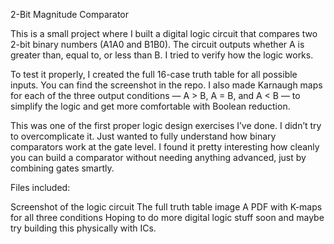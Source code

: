 2-Bit Magnitude Comparator

This is a small project where I built a digital logic circuit that compares two 2-bit binary numbers (A1A0 and B1B0). The circuit outputs whether A is greater than, equal to, or less than B. I tried to verify how the logic works.

To test it properly, I created the full 16-case truth table for all possible inputs. You can find the screenshot in the repo. I also made Karnaugh maps for each of the three output conditions — A > B, A = B, and A < B — to simplify the logic and get more comfortable with Boolean reduction.

This was one of the first proper logic design exercises I’ve done. I didn’t try to overcomplicate it. Just wanted to fully understand how binary comparators work at the gate level. I found it pretty interesting how cleanly you can build a comparator without needing anything advanced, just by combining gates smartly.

Files included:

Screenshot of the logic circuit
The full truth table image
A PDF with K-maps for all three conditions
Hoping to do more digital logic stuff soon and maybe try building this physically with ICs. 

